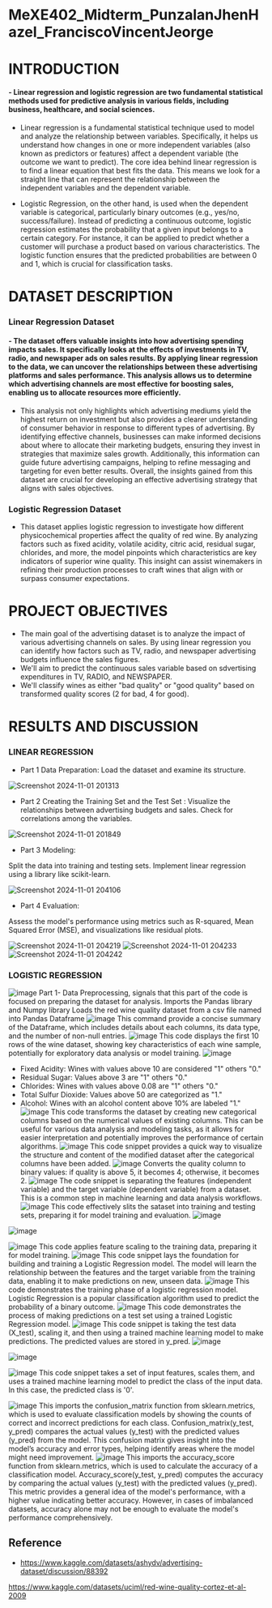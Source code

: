 # MeXE402_Midterm_PunzalanJhenHazel_FranciscoVincentJeorge

# INTRODUCTION
#### - Linear regression and logistic regression are two fundamental statistical methods used for predictive analysis in various fields, including business, healthcare, and social sciences.

- Linear regression is a fundamental statistical technique used to model and analyze the relationship between variables. Specifically, it helps us understand how changes in one or more independent variables (also known as predictors or features) affect a dependent variable (the outcome we want to predict). The core idea behind linear regression is to find a linear equation that best fits the data. This means we look for a straight line that can represent the relationship between the independent variables and the dependent variable.

- Logistic Regression, on the other hand, is used when the dependent variable is categorical, particularly binary outcomes (e.g., yes/no, success/failure). Instead of predicting a continuous outcome, logistic regression estimates the probability that a given input belongs to a certain category. For instance, it can be applied to predict whether a customer will purchase a product based on various characteristics. The logistic function ensures that the predicted probabilities are between 0 and 1, which is crucial for classification tasks.


# DATASET DESCRIPTION
### Linear Regression Dataset
#### - The dataset offers valuable insights into how advertising spending impacts sales. It specifically looks at the effects of investments in TV, radio, and newspaper ads on sales results. By applying linear regression to the data, we can uncover the relationships between these advertising platforms and sales performance. This analysis allows us to determine which advertising channels are most effective for boosting sales, enabling us to allocate resources more efficiently. 

- This analysis not only highlights which advertising mediums yield the highest return on investment but also provides a clearer understanding of consumer behavior in response to different types of advertising. By identifying effective channels, businesses can make informed decisions about where to allocate their marketing budgets, ensuring they invest in strategies that maximize sales growth. Additionally, this information can guide future advertising campaigns, helping to refine messaging and targeting for even better results. Overall, the insights gained from this dataset are crucial for developing an effective advertising strategy that aligns with sales objectives.


### Logistic Regression Dataset
- This dataset applies logistic regression to investigate how different physicochemical properties affect the quality of red wine. By analyzing factors such as fixed acidity, volatile acidity, citric acid, residual sugar, chlorides, and more, the model pinpoints which characteristics are key indicators of superior wine quality. This insight can assist winemakers in refining their production processes to craft wines that align with or surpass consumer expectations.

# PROJECT OBJECTIVES
- The main goal of the advertising dataset is to analyze the impact of various advertising channels on sales. By using linear regression you can identify how factors such as TV, radio, and newspaper advertising budgets influence the sales figures.
- We'll aim to predict the continuous sales variable based on sdvertising expenditures in TV, RADIO, and NEWSPAPER.
- We'll classify wines as either "bad quality" or "good quality" based on transformed quality scores (2 for bad, 4 for good).   

# RESULTS AND DISCUSSION
### LINEAR REGRESSION
- Part 1 Data Preparation:
Load the dataset and examine its structure.


![Screenshot 2024-11-01 201313](https://github.com/user-attachments/assets/d7dadcdb-9c45-426d-8e6c-bbb6fa3c9f74)

- Part 2 Creating the Training Set and the Test Set :
  Visualize the relationships between advertising budgets and sales.
Check for correlations among the variables.

![Screenshot 2024-11-01 201849](https://github.com/user-attachments/assets/fdcf4d7c-f66d-490d-b4a5-309df196044e)

- Part 3  Modeling:

Split the data into training and testing sets.
Implement linear regression using a library like scikit-learn.

![Screenshot 2024-11-01 204106](https://github.com/user-attachments/assets/6001b8d0-0d88-4173-a18e-c548e6d927ae)

- Part 4 Evaluation:

Assess the model's performance using metrics such as R-squared, Mean Squared Error (MSE), and visualizations like residual plots.

![Screenshot 2024-11-01 204219](https://github.com/user-attachments/assets/328cb8c1-4343-4455-9b47-e7e01e5d7700)
![Screenshot 2024-11-01 204233](https://github.com/user-attachments/assets/91db24a0-d02c-4e9f-8f73-dd6dde5d94df)
![Screenshot 2024-11-01 204242](https://github.com/user-attachments/assets/e7e5efcd-adad-4a4b-a73a-79863d67baab)








### LOGISTIC REGRESSION
![image](https://github.com/user-attachments/assets/f74bc19a-f740-465f-aa39-4eda499ecc73)
 Part 1- Data Preprocessing, signals that this part of the code is focused on preparing the dataset for analysis.
 Imports the Pandas library and Numpy library
 Loads the red wine quality dataset from a csv file named into Pandas Dataframe 
![image](https://github.com/user-attachments/assets/78f720eb-34dc-41c0-b63e-707acb297589)
 This command provide a concise summary of the Dataframe, which includes details about each columns, its data type, and the number of non-null entries.
![image](https://github.com/user-attachments/assets/f3a79af7-68f9-4533-8327-49f37b6c947e)
 This code displays the first 10 rows of the wine dataset, showing key characteristics of each wine sample, potentially for exploratory data analysis or model training.
![image](https://github.com/user-attachments/assets/ef602874-1c4b-4dda-b7b6-7e9e12ceda0b)
- Fixed Acidity: Wines with values above 10 are considered "1" others "0."
- Residual Sugar: Values above 3 are "1" others "0."
- Chlorides: Wines with values above 0.08 are "1" others "0."
- Total Sulfur Dioxide: Values above 50 are categorized as "1."
- Alcohol: Wines with an alcohol content above 10% are labeled "1."
![image](https://github.com/user-attachments/assets/ddb0025c-719d-4f4a-92df-7d43fa8b7e9f)
 This code transforms the dataset by creating new categorical columns based on the numerical values of existing columns.
 This can be useful for various data analysis and modeling tasks, as it allows for easier interpretation and potentially improves the performance of certain algorithms.
![image](https://github.com/user-attachments/assets/50c11915-d196-45f7-a112-bf3d6a1bdfb5)
 This code snippet provides a quick way to visualize the structure and content of the modified dataset after the categorical columns have been added.
![image](https://github.com/user-attachments/assets/306dfdaa-0cca-47f7-8cc9-36f407614b94)
 Converts the quality column to binary values: if quality is above 5, it becomes 4; otherwise, it becomes 2.
![image](https://github.com/user-attachments/assets/74845789-d132-4d34-a548-b5bf3af7ffc0)
 The code snippet is separating the features (independent variable) and the target variable (dependent variable) from a dataset. This is a common step in machine learning and data analysis workflows.
![image](https://github.com/user-attachments/assets/b6be29a0-de46-4b52-a0fe-25cd7b651882)
This code effectively slits the sataset into training and testing sets, preparing it for model training and evaluation.
![image](https://github.com/user-attachments/assets/9b76002c-5be4-4797-8951-f236dbcea098)

![image](https://github.com/user-attachments/assets/0a8f6f6b-f465-4bf9-9e46-e8d33c97004b)

![image](https://github.com/user-attachments/assets/3ec84a17-2378-4967-8673-0c0636b22cff)
This code applies feature scaling to the training data, preparing it for model training.
![image](https://github.com/user-attachments/assets/906b1a8f-fd16-401d-b405-4787daaf16a5)
This code snippet lays the foundation for building and training a Logistic Regression model. The model will learn the relationship between the features and the target variable from the training data, enabling it to make predictions on new, unseen data.
![image](https://github.com/user-attachments/assets/7c5a13e1-9085-45c0-8f68-7b7ff7d9ec74)
This code demonstrates the training phase of a logistic regression model. 
Logistic Regression is a popular classification algorithm used to predict the probability of a binary outcome.
![image](https://github.com/user-attachments/assets/46b66c00-64a3-4a57-9fe9-1c1e284f6749)
This code demonstrates the process of making predictions on a test set using a trained Logistic Regression model.
![image](https://github.com/user-attachments/assets/22694efa-878b-4b57-ac40-6265c00302b5)
 This code snippet is taking the test data (X_test), scaling it, and then using a trained machine learning model to make predictions. The predicted values are stored in y_pred.
![image](https://github.com/user-attachments/assets/fac1c2d3-4824-4396-a262-c40337386f32)

![image](https://github.com/user-attachments/assets/8b17001c-375d-4159-9ffc-3f6df5dc553d)

![image](https://github.com/user-attachments/assets/7ed63b93-79eb-400a-85a7-05478459f781)
  This code snippet takes a set of input features, scales them, and uses a trained machine learning model to predict the class of the input data. In this case, the predicted class is '0'.
  
![image](https://github.com/user-attachments/assets/e6c46acd-6d47-4eb7-8661-650f80aa42cb)
 This imports the confusion_matrix function from sklearn.metrics, which is used to evaluate classification models by showing the counts of correct and incorrect predictions for each class.
 Confusion_matrix(y_test, y_pred) compares the actual values (y_test) with the predicted values (y_pred) from the model.
 This confusion matrix gives insight into the model’s accuracy and error types, helping identify areas where the model might need improvement.
![image](https://github.com/user-attachments/assets/8ef9d1a2-9cce-4db7-94ac-a323271b665d)
 This imports the accuracy_score function from sklearn.metrics, which is used to calculate the accuracy of a classification model.
 Accuracy_score(y_test, y_pred) computes the accuracy by comparing the actual values (y_test) with the predicted values (y_pred).
 This metric provides a general idea of the model's performance, with a higher value indicating better accuracy. However, in cases of imbalanced datasets, accuracy alone may not be enough to evaluate the model's performance comprehensively.




 ## Reference
- https://www.kaggle.com/datasets/ashydv/advertising-dataset/discussion/88392

https://www.kaggle.com/datasets/uciml/red-wine-quality-cortez-et-al-2009
